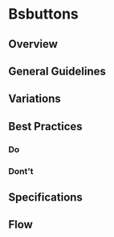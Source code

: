 # Bsbuttons

## Overview

## General Guidelines

## Variations

## Best Practices

### Do

### Dont't

## Specifications

## Flow
